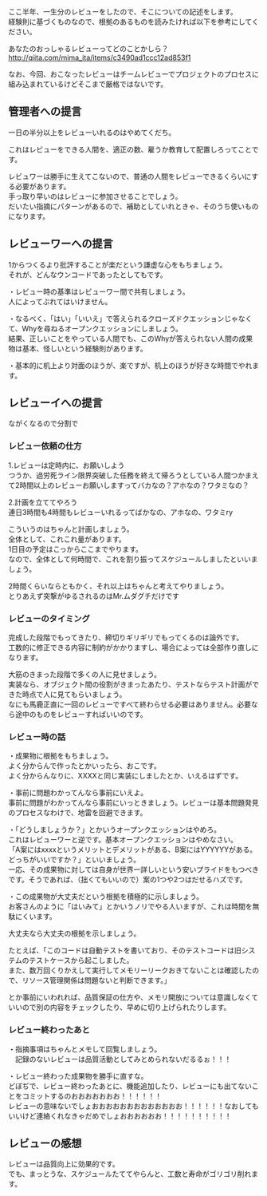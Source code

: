 ここ半年、一生分のレビューをしたので、そこについての記述をします。  
経験則に基づくものなので、根拠のあるものを読みたければ以下を参考にしてください。  
  
あなたのおっしゃるレビューってどのことかしら？  
http://qiita.com/mima_ita/items/c3490ad1ccc12ad853f1  
  
なお、今回、おこなったレビューはチームレビューでプロジェクトのプロセスに組み込まれているけどそこまで厳格ではないです。  
  
  
## 管理者への提言  
一日の半分以上をレビューいれるのはやめてくだち。  
  
これはレビューをできる人間を、適正の数、雇うか教育して配置しろってことです。  
  
レビュワーは勝手に生えてこないので、普通の人間をレビューできるくらいにする必要があります。  
手っ取り早いのはレビューに参加させることでしょう。  
だいたい指摘にパターンがあるので、補助としていれときゃ、そのうち使いものになります。  
  
## レビューワーへの提言  
1からつくるより批評することが楽だという謙虚な心をもちましょう。  
それが、どんなウンコードであったとしてもです。  
  
・レビュー時の基準はレビューワー間で共有しましょう。  
人によってぶれてはいけません。  
  
・なるべく、「はい」「いいえ」で答えられるクローズドクエッションじゃなくて、Whyを尋ねるオープンクエッションにしましょう。  
結果、正しいことをやっている人間でも、このWhyが答えられない人間の成果物は基本、怪しいという経験則があります。  
  
  
・基本的に机上より対面のほうが、楽ですが、机上のほうが好きな時間でやれます。  
  
## レビューイへの提言  
ながくなるので分割で  
  
### レビュー依頼の仕方  
1.レビューは定時内に、お願いしよう  
つうか、過労死ライン限界突破した任務を終えて帰ろうとしている人間つかまえて2時間以上のレビューお願いしますってバカなの？アホなの？ワタミなの？  
  
2.計画を立ててやろう  
連日3時間も4時間もレビューいれるってばかなの、アホなの、ワタミry  
  
こういうのはちゃんと計画しましょう。  
全体として、これこれ量があります。  
1日目の予定はこっからここまでやります。  
なので、全体として何時間で、これを割り振ってスケジュールしましたといいましょう。  
  
2時間くらいならともかく、それ以上はちゃんと考えてやりましょう。  
とりあえず突撃がゆるされるのはMr.ムダグチだけです  
  
### レビューのタイミング  
完成した段階でもってきたり、締切りギリギリでもってくるのは論外です。  
工数的に修正できる内容に制約がかかりますし、場合によっては全部作り直しになります。  
  
大筋のきまった段階で多くの人に見せましょう。  
実装なら、オブジェクト間の役割がきまったあたり、テストならテスト計画ができた時点で人に見てもらいましょう。  
なにも馬鹿正直に一回のレビューですべて終わらせる必要はありません。必要なら途中のものをレビューすればいいのです。  
  
  
### レビュー時の話  
・成果物に根拠をもちましょう。  
よく分からんで作ったとかいったら、おこです。  
よく分からんなりに、XXXXと同じ実装にしましたとか、いえるはずです。  
  
・事前に問題わかってんなら事前にいえよ。  
事前に問題がわかってんなら事前にいっときましょう。レビューは基本問題発見のプロセスなわけで、地雷を回避できます。  
  
・「どうしましょうか？」とかいうオープンクエッションはやめろ。  
これはレビューワーと逆です。基本オープンクエッションはやめなさい。  
「A案にはxxxxというメリットとデメリットがある、B案にはYYYYYYがある。どっちがいいですか？」といいましょう。  
一応、その成果物に対しては自身が世界一詳しいという安いプライドをもつべきです。そうであれば、（拙くてもいいので）案の1つや2つはだせるハズです。  
  
・この成果物が大丈夫だという根拠を積極的に示しましょう。  
お客さんのように「はいみて」とかいうノリでやる人いますが、これは時間を無駄にくいます。  
  
大丈夫なら大丈夫の根拠を示しましょう。  
  
たとえば、「このコードは自動テストを書いており、そのテストコードは旧システムのテストケースから起こしました。  
また、数万回くりかえして実行してメモリーリークおきてないことは確認したので、リソース管理関係は問題ないと判断できます。」  
  
とか事前にいわれれば、品質保証の仕方や、メモリ開放については意識しなくていいので別の内容をチェックしたり、早めに切り上げられたりします。  
  
  
### レビュー終わったあと  
・指摘事項はちゃんとメモして回覧しましょう。  
　記録のないレビューは品質活動としてみとめられないだるるぉ！！！  
  
・レビュー終わった成果物を勝手に直すな。  
どぼぢで、レビュー終わったあとに、機能追加したり、レビューにも出てないことをコミットするのおおおおおおお！！！！！！  
レビューの意味ないでしょおおおおおおおおおおおおお！！！！！！なおしてもいいけど連絡くれなきゃだめでしょおおおおおお！！！！！！！！！！  
  
## レビューの感想  
レビューは品質向上に効果的です。  
でも、まっとうな、スケジュールたててやらんと、工数と寿命がゴリゴリ削れます。  
